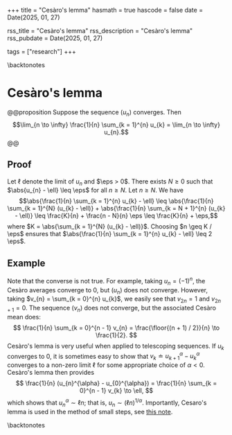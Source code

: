 +++
title = "Cesàro's lemma"
hasmath = true
hascode = false
date = Date(2025, 01, 27)

rss_title = "Cesàro's lemma"
rss_description = "Cesàro's lemma"
rss_pubdate = Date(2025, 01, 27)

tags = ["research"]
+++

\backtonotes

# Cesàro's lemma

@@proposition
Suppose the sequence $(u_{n})$ converges. Then
$$\lim_{n \to \infty} \frac{1}{n} \sum_{k = 1}^{n} u_{k} = \lim_{n \to \infty} u_{n}.$$
@@

## Proof
Let $\ell$ denote the limit of $u_{n}$ and $\eps > 0$. There exists $N \geq 0$ such that $\abs{u_{n} - \ell} \leq \eps$ for all $n \geq N$. Let $n \geq N$. We have
$$\abs{\frac{1}{n} \sum_{k = 1}^{n} u_{k} - \ell} \leq \abs{\frac{1}{n} \sum_{k = 1}^{N} (u_{k} - \ell)} + \abs{\frac{1}{n} \sum_{k = N + 1}^{n} (u_{k} - \ell)} \leq \frac{K}{n} + \frac{n - N}{n} \eps \leq \frac{K}{n} + \eps,$$
where $K = \abs{\sum_{k = 1}^{N} (u_{k} - \ell)}$. Choosing $n \geq K / \eps$ ensures that $\abs{\frac{1}{n} \sum_{k = 1}^{n} u_{k} - \ell} \leq 2 \eps$.

## Example
Note that the converse is not true. For example, taking $u_{n} = (-1)^{n}$, the Cesàro averages converge to $0$, but $(u_{n})$ does not converge. However, taking $v_{n} = \sum_{k = 0}^{n} u_{k}$, we easily see that $v_{2n} = 1$ and $v_{2n+1} = 0$. The sequence $(v_{n})$ does not converge, but the associated Cesàro mean does:
$$
\frac{1}{n} \sum_{k = 0}^{n - 1} v_{n} = \frac{\floor{(n + 1) / 2}}{n} \to \frac{1}{2}.
$$
Cesàro's lemma is very useful when applied to telescoping sequences. If $u_{k}$ converges to $0$, it is sometimes easy to show that $v_{k} \doteq u_{k+1}^{\alpha} - u_{k}^{\alpha}$ converges to a non-zero limit $\ell$ for some appropriate choice of $\alpha < 0$. Cesàro's lemma then provides
$$
\frac{1}{n} (u_{n}^{\alpha} - u_{0}^{\alpha}) = \frac{1}{n} \sum_{k = 0}^{n - 1} v_{k} \to \ell,
$$
which shows that $u_{n}^{\alpha} \sim \ell n$; that is, $u_{n} \sim (\ell n)^{1/\alpha}$. Importantly, Cesaro's lemma is used in the method of small steps, see [this note](/notes/small_steps).

\backtonotes